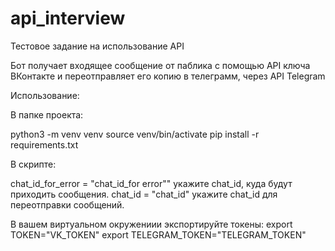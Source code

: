 # api_interview
Тестовое задание на использование API

Бот получает входящее сообщение от паблика с помощью API ключа ВКонтакте и переотправляет его копию в телеграмм,
через API Telegram

Использование:

В папке проекта:

python3 -m venv venv
source venv/bin/activate
pip install -r requirements.txt

В скрипте:

chat_id_for_error = "chat_id_for error""  укажите chat_id, куда будут приходить сообщения.
chat_id = "chat_id"  укажите chat_id для переотправки сообщений.

В вашем виртуальном окружениии экспортируйте токены:
export TOKEN="VK_TOKEN"
export TELEGRAM_TOKEN="TELEGRAM_TOKEN"
